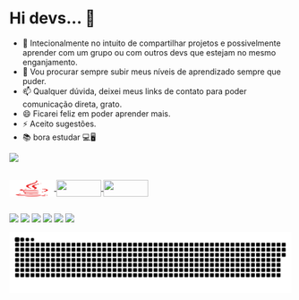# Hi devs... 👋

- 👯 Intecionalmente no intuito de compartilhar projetos e possivelmente aprender com um grupo ou com outros devs que estejam no mesmo enganjamento.
- 💬 Vou procurar sempre subir meus níveis de aprendizado sempre que puder. 
- 📫 Qualquer dúvida, deixei meus links de contato para poder comunicação direta, grato.
- 😄 Ficarei feliz em poder aprender mais.
- ⚡ Aceito sugestões.
- 📚 bora estudar 💻🖥

 <div>
  <a href="https://github.com/flavio-snoop">
  <img height="180em" src="https://github-readme-stats.vercel.app/api?username=flavio-snoop&show_icons=true&theme=onedark&include_all_commits=true&count_private=true"/>
</div>
  
##
<div style="display: inline_block">
  <img align="center" alt="" height="30" width="80" src="https://raw.githubusercontent.com/devicons/devicon/master/icons/java/java-plain.svg">
 <img align="center" alt="" height="30" width="80" src="https://cdn.jsdelivr.net/gh/devicons/devicon@latest/icons/mysql/mysql-original-wordmark.svg" />
 <img align="center" alt="" height="30" width="80" src="https://cdn.jsdelivr.net/gh/devicons/devicon@latest/icons/html5/html5-original-wordmark.svg" />
            
          
</div>
  
##
<div>
  <a href="https://www.instagram.com/snoopy_flv/?hl=pt-br" target="_blank"><img src="https://img.shields.io/badge/-Instagram-%23E4405F?style=for-the-badge&logo=instagram&logoColor=white" target="_blank"></a>
 <a href="https://discord.com/channels/@me" target="_blank"><img src="https://img.shields.io/badge/Discord-7289DA?style=for-the-badge&logo=discord&logoColor=white" target="_blank"></a> 
  <a href="https://www.linkedin.com/in/fl%C3%A1vio-dos-anjos-rocha-801a233b/" target="_blank"><img src="https://img.shields.io/badge/-LinkedIn-%230077B5?style=for-the-badge&logo=linkedin&logoColor=white" target="_blank"></a> 
  
  
  <img src= "https://img.shields.io/badge/Java-ED8B00?style=for-the-badge&logo=java&logoColor=white" target="_blank">
  <img src= "https://img.shields.io/badge/MySQL-00000F?style=for-the-badge&logo=mysql&logoColor=white" target="_blank">
  <img src= "https://img.shields.io/badge/Steam-000000?style=for-the-badge&logo=steam&logoColor=white" target="_blank">
  
</div>
    
 ![Snake animation](https://github.com/flavio-snoop/flavio-snoop/blob/output/github-contribution-grid-snake.svg)
